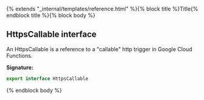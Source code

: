 {% extends "_internal/templates/reference.html" %}{% block title %}Title{% endblock title %}{% block body %}
## HttpsCallable interface

An HttpsCallable is a reference to a "callable" http trigger in Google Cloud Functions.

<b>Signature:</b>

```typescript
export interface HttpsCallable 
```
{% endblock body %}
